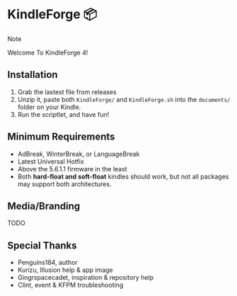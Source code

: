 # KindleForge 📦

> [!NOTE]
> Welcome To KindleForge 4!

## Installation

1. Grab the lastest file from releases
2. Unzip it, paste both `KindleForge/` and `KindleForge.sh` into the `documents/` folder on your Kindle.
3. Run the scriptlet, and have fun!

## Minimum Requirements

- AdBreak, WinterBreak, or LanguageBreak
- Latest Universal Hotfix
- Above the 5.6.1.1 firmware in the least
- Both **hard-float and soft-float** kindles should work, but not all packages may support both architectures.

## Media/Branding

TODO

## Special Thanks

- Penguins184, author
- Kurizu, Illusion help & app image
- Gingrspacecadet, inspiration & repository help
- Clint, event & KFPM troubleshooting